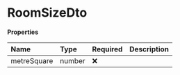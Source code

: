 # RoomSizeDto

**Properties**

| Name        | Type   | Required | Description |
| :---------- | :----- | :------- | :---------- |
| metreSquare | number | ❌       |             |

<!-- This file was generated by liblab | https://liblab.com/ -->
